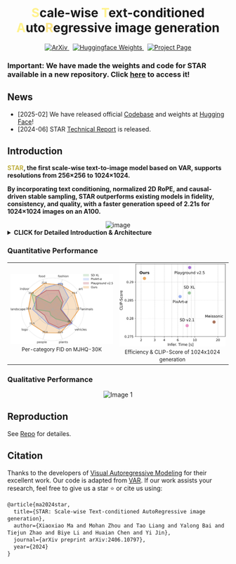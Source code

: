 <div align="center">
    <h1> 
        <span style="color:rgb(255, 242, 140);">S</span>cale-wise 
        <span style="color:rgb(255, 242, 140);">T</span>ext-conditioned 
        <span style="color:rgb(255, 242, 140);">A</span>uto<span style="color:rgb(251, 228, 134);">R</span>egressive image generation
    </h1>
</div>

<div align="center">
    <a href="https://arxiv.org/abs/2406.10797">
        <img src="https://img.shields.io/badge/ArXiv-2406.10797-b31b1b.svg" alt="ArXiv" />
    </a>&nbsp;
    <a href="https://huggingface.co/taocrayon/STAR">
        <img src="https://img.shields.io/badge/%F0%9F%A4%97%20Weights-STAR/star-yellow" alt="Huggingface Weights" />
    </a>&nbsp;
    <a href="https://github.com/DavinciXLab/STAR-T2I">
        <img src="https://img.shields.io/badge/Github-Project_Page-blue" alt="Project Page" />
    </a>
</div>

### Important: We have made the weights and code for STAR available in a new repository. Click [here](https://github.com/DavinciXLab/STAR-T2I) to access it!

## News

- [2025-02] We have released official [Codebase](https://github.com/DavinciXLab/STAR-T2I) and weights at [Hugging Face](https://huggingface.co/taocrayon/STAR)!
- [2024-06] STAR [Technical Report](https://arxiv.org/abs/2406.10797) is released.

##  Introduction
<!-- STAR, a novel scale-wise text-to-image model, is the first to extend the category-based VAR model from a 256-pixel resolution to a 1024-pixel resolution for text-to-image synthesis. -->
<b><font color="color:rgb(255, 242, 140)">STAR</font>, the first scale-wise text-to-image model based on VAR, supports resolutions from 256×256 to 1024×1024.

By incorporating text conditioning, normalized 2D RoPE, and causal-driven stable sampling, STAR outperforms existing models in fidelity, consistency, and quality, with a faster generation speed of 2.21s for 1024×1024 images on an A100.</b>


<div align="center">
<img alt="image" src="assets/results_star.jpg" style="width:90%;">
</div>
</div>

<details><summary><b>CLICK for Detailed Introduction & Architecture</b></summary>
Unlike VAR, which focuses on a toy category-based auto-regressive generation for 256 images, STAR explores the potential of this scale-wise auto-regressive paradigm in real-world scenarios, aiming to make AR as effective as diffusion models. To achieve this, we: 
+ replace the single category token with a text encoder and cross-attention for detailed text guidance;
+ introduce cross-scale normalized RoPE to stabilize structural learning and reduce training costs, unleasing the power for high-resolution training; 
+ propose a new sampling method to overcome the intrinsic simultaneous sampling issue in AR models. While these approaches have been (partially) explored to diffusion models, we are the first to validate and apply them in auto-regressive image generation, resulting in high-resolution, text-conditioned synthesis and can get StableDiffusion 2 performance.

<div align="center">
<img alt="image" src="assets/framework.png" style="width:90%;">
<p>framework of STAR</p>
</div>
</details>

### Quantitative Performance

<table style="border-collapse: collapse;">
  <tr>
    <td style="text-align: center; border: none;">
      <img src="assets/radar_fid.png" alt="Image 1" width="400">
      <br>
      <small>Per-category FID on MJHQ-30K</small>
    </td>
    <td style="text-align: center; border: none;">
      <img src="assets/scatter.png" alt="Image 2" width="400">
      <br>
      <small>Efficiency & CLIP-Score of 1024x1024 generation</small>
    </td>
  </tr>
</table>

### Qualitative Performance
<div style="text-align: center; width: 100%;">
    <img src="assets/visual_sota.jpg" alt="Image 1" style="width: 100%;">
</div>

<!-- ### More Ablations -->

## Reproduction
See [Repo](https://github.com/DavinciXLab/STAR-T2I) for detailes.

## Citation
Thanks to the developers of [Visual Autoregressive Modeling](https://arxiv.org/abs/2404.02905) for their excellent work. Our code is adapted from [VAR](https://github.com/FoundationVision/VAR).
If our work assists your research, feel free to give us a star ⭐ or cite us using:
```
@article{ma2024star,
  title={STAR: Scale-wise Text-conditioned AutoRegressive image generation}, 
  author={Xiaoxiao Ma and Mohan Zhou and Tao Liang and Yalong Bai and Tiejun Zhao and Biye Li and Huaian Chen and Yi Jin},
  journal={arXiv preprint arXiv:2406.10797},
  year={2024}
}
```